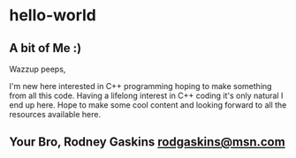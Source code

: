 # hello-world
A bit of Me :)
------------------------------------------
Wazzup peeps,

I'm new here interested in C++ programming hoping to make something from all this code. 
Having a lifelong interest in C++ coding it's only natural I end up here. 
Hope to make some cool content and looking forward to all the resources available here.

Your Bro,
Rodney Gaskins
rodgaskins@msn.com
-----------------------------------------
